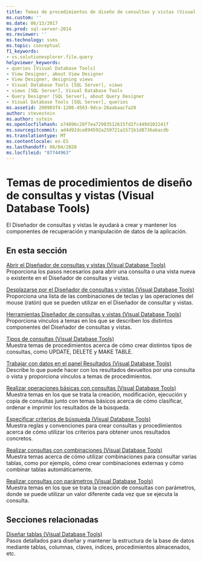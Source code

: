 ```yaml
---
title: Temas de procedimientos de diseño de consultas y vistas (Visual Database Tools) | Microsoft Docs
ms.custom: ''
ms.date: 06/13/2017
ms.prod: sql-server-2014
ms.reviewer: ''
ms.technology: ssms
ms.topic: conceptual
f1_keywords:
- vs.solutionexplorer.file.query
helpviewer_keywords:
- queries [Visual Database Tools]
- View Designer, about View Designer
- View Designer, designing views
- Visual Database Tools [SQL Server], views
- views [SQL Server], Visual Database Tools
- Query Designer [SQL Server], about Query Designer
- Visual Database Tools [SQL Server], queries
ms.assetid: 200903f4-1208-4563-9dca-26aabaacfa20
author: stevestein
ms.author: sstein
ms.openlocfilehash: a74896c20f7ea72983512615fd2fc449d102241f
ms.sourcegitcommit: ad4d92dce894592a259721a1571b1d8736abacdb
ms.translationtype: MT
ms.contentlocale: es-ES
ms.lasthandoff: 08/04/2020
ms.locfileid: "87744963"
---
```

# <a name="design-queries-and-views-how-to-topics-visual-database-tools"></a>Temas de procedimientos de diseño de consultas y vistas (Visual Database Tools)
  El Diseñador de consultas y vistas le ayudará a crear y mantener los componentes de recuperación y manipulación de datos de la aplicación.  
  
## <a name="in-this-section"></a>En esta sección  
 [Abrir el Diseñador de consultas y vistas &#40;Visual Database Tools&#41;](visual-database-tools.md)  
 Proporciona los pasos necesarios para abrir una consulta o una vista nueva o existente en el Diseñador de consultas y vistas.  
  
 [Desplazarse por el Diseñador de consultas y vistas &#40;Visual Database Tools&#41;](navigate-in-the-query-and-view-designer-visual-database-tools.md)  
 Proporciona una lista de las combinaciones de teclas y las operaciones del mouse (ratón) que se pueden utilizar en el Diseñador de consultar y vistas.  
  
 [Herramientas Diseñador de consultas y vistas &#40;Visual Database Tools&#41;](query-and-view-designer-tools-visual-database-tools.md)  
 Proporciona vínculos a temas en los que se describen los distintos componentes del Diseñador de consultas y vistas.  
  
 [Tipos de consultas (Visual Database Tools)](types-of-queries-visual-database-tools.md)  
 Muestra temas de procedimientos acerca de cómo crear distintos tipos de consultas, como UPDATE, DELETE y MAKE TABLE.  
  
 [Trabajar con datos en el panel Resultados &#40;Visual Database Tools&#41;](results-pane-visual-database-tools.md)  
 Describe lo que puede hacer con los resultados devueltos por una consulta o vista y proporciona vínculos a temas de procedimientos.  
  
 [Realizar operaciones básicas con consultas (Visual Database Tools)](perform-basic-operations-with-queries-visual-database-tools.md)  
 Muestra temas en los que se trata la creación, modificación, ejecución y copia de consultas junto con temas básicos acerca de cómo clasificar, ordenar e imprimir los resultados de la búsqueda.  
  
 [Especificar criterios de búsqueda (Visual Database Tools)](specify-search-criteria-visual-database-tools.md)  
 Muestra reglas y convenciones para crear consultas y procedimientos acerca de cómo utilizar los criterios para obtener unos resultados concretos.  
  
 [Realizar consultas con combinaciones &#40;Visual Database Tools&#41;](query-with-joins-visual-database-tools.md)  
 Muestra temas acerca de cómo utilizar combinaciones para consultar varias tablas, como por ejemplo, cómo crear combinaciones externas y cómo combinar tablas automáticamente.  
  
 [Realizar consultas con parámetros &#40;Visual Database Tools&#41;](query-with-parameters-visual-database-tools.md)  
 Muestra temas en los que se trata la creación de consultas con parámetros, donde se puede utilizar un valor diferente cada vez que se ejecuta la consulta.  
  
## <a name="related-sections"></a>Secciones relacionadas  
 [Diseñar tablas &#40;Visual Database Tools&#41;](design-tables-visual-database-tools.md)  
 Pasos detallados para diseñar y mantener la estructura de la base de datos mediante tablas, columnas, claves, índices, procedimientos almacenados, etc.  

